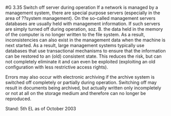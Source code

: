 #G 3.35 Switch off server during operation
If a network is managed by a management system, there are special purpose servers (especially in the area of ??system management). On the so-called management servers databases are usually held with management information. If such servers are simply turned off during operation, soz. B. the data held in the memory of the computer is no longer written to the file system. As a result, inconsistencies can also exist in the management data when the machine is next started. As a result, large management systems typically use databases that use transactional mechanisms to ensure that the information can be restored to an (old) consistent state. This reduces the risk, but can not completely eliminate it and can even be exploited (exploiting an old configuration with less restrictive access rights).

Errors may also occur with electronic archiving if the archive system is switched off completely or partially during operation. Switching off may result in documents being archived, but actually written only incompletely or not at all on the storage medium and therefore can no longer be reproduced.

Stand: 5th EL as of October 2003



